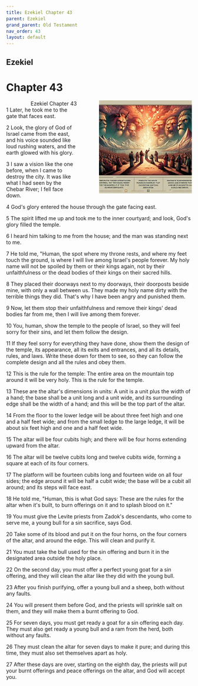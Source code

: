 ```yaml
---
title: Ezekiel Chapter 43
parent: Ezekiel
grand_parent: Old Testament
nav_order: 43
layout: default
---
```


## Ezekiel

# Chapter 43

<div style="clear: both; text-align: right;">
    <div style="max-width: 50%; height: auto; float: right; margin: 0 0 10px 10px; padding-left: 10%;">
        <img src="/assets/Image/Ezekiel/500/43.jpg" alt="Ezekiel Chapter 43" class="chapter-image">
    </div>
    <figcaption style="font-size: 14px; text-align: right;">Ezekiel Chapter 43</figcaption>
</div>
1 Later, he took me to the gate that faces east.

2 Look, the glory of God of Israel came from the east, and his voice sounded like loud rushing waters, and the earth glowed with his glory.

3 I saw a vision like the one before, when I came to destroy the city. It was like what I had seen by the Chebar River; I fell face down.

4 God's glory entered the house through the gate facing east.

5 The spirit lifted me up and took me to the inner courtyard; and look, God's glory filled the temple.

6 I heard him talking to me from the house; and the man was standing next to me.

7 He told me, "Human, the spot where my throne rests, and where my feet touch the ground, is where I will live among Israel's people forever. My holy name will not be spoiled by them or their kings again, not by their unfaithfulness or the dead bodies of their kings on their sacred hills.

8 They placed their doorways next to my doorways, their doorposts beside mine, with only a wall between us. They made my holy name dirty with the terrible things they did. That's why I have been angry and punished them.

9 Now, let them stop their unfaithfulness and remove their kings' dead bodies far from me, then I will live among them forever.

10 You, human, show the temple to the people of Israel, so they will feel sorry for their sins, and let them follow the design.

11 If they feel sorry for everything they have done, show them the design of the temple, its appearance, all its exits and entrances, and all its details, rules, and laws. Write these down for them to see, so they can follow the complete design and all the rules and obey them.

12 This is the rule for the temple: The entire area on the mountain top around it will be very holy. This is the rule for the temple.

13 These are the altar's dimensions in units: A unit is a unit plus the width of a hand; the base shall be a unit long and a unit wide, and its surrounding edge shall be the width of a hand; and this will be the top part of the altar.

14 From the floor to the lower ledge will be about three feet high and one and a half feet wide; and from the small ledge to the large ledge, it will be about six feet high and one and a half feet wide.

15 The altar will be four cubits high; and there will be four horns extending upward from the altar.

16 The altar will be twelve cubits long and twelve cubits wide, forming a square at each of its four corners.

17 The platform will be fourteen cubits long and fourteen wide on all four sides; the edge around it will be half a cubit wide; the base will be a cubit all around; and its steps will face east.

18 He told me, "Human, this is what God says: These are the rules for the altar when it's built, to burn offerings on it and to splash blood on it."

19 You must give the Levite priests from Zadok's descendants, who come to serve me, a young bull for a sin sacrifice, says God.

20 Take some of its blood and put it on the four horns, on the four corners of the altar, and around the edge. This will clean and purify it.

21 You must take the bull used for the sin offering and burn it in the designated area outside the holy place.

22 On the second day, you must offer a perfect young goat for a sin offering, and they will clean the altar like they did with the young bull.

23 After you finish purifying, offer a young bull and a sheep, both without any faults.

24 You will present them before God, and the priests will sprinkle salt on them, and they will make them a burnt offering to God.

25 For seven days, you must get ready a goat for a sin offering each day. They must also get ready a young bull and a ram from the herd, both without any faults.

26 They must clean the altar for seven days to make it pure; and during this time, they must also set themselves apart as holy.

27 After these days are over, starting on the eighth day, the priests will put your burnt offerings and peace offerings on the altar, and God will accept you.


